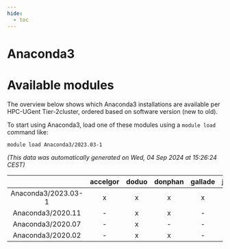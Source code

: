 ```yaml
---
hide:
  - toc
---
```


Anaconda3
=========

# Available modules


The overview below shows which Anaconda3 installations are available per HPC-UGent Tier-2cluster, ordered based on software version (new to old).

To start using Anaconda3, load one of these modules using a `module load` command like:

```shell
module load Anaconda3/2023.03-1
```

*(This data was automatically generated on Wed, 04 Sep 2024 at 15:26:24 CEST)*  

| |accelgor|doduo|donphan|gallade|joltik|shinx|skitty|
| :---: | :---: | :---: | :---: | :---: | :---: | :---: | :---: |
|Anaconda3/2023.03-1|x|x|x|x|x|-|x|
|Anaconda3/2020.11|-|x|x|-|x|-|-|
|Anaconda3/2020.07|-|x|-|-|-|-|-|
|Anaconda3/2020.02|-|x|x|-|x|-|-|
